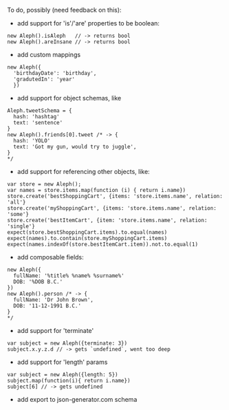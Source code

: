 To do, possibly (need feedback on this):
+ add support for 'is'/'are' properties to be boolean:
```
new Aleph().isAleph   // -> returns bool
new Aleph().areInsane // -> returns bool
```
+ add custom mappings
```
new Aleph({
  'birthdayDate': 'birthday',
  'gradutedIn': 'year'
  })
```
+ add support for object schemas, like
```
Aleph.tweetSchema = {
  hash: 'hashtag'
  text: 'sentence'
}
new Aleph().friends[0].tweet /* -> {
  hash: 'YOLO'
  text: 'Got my gun, would try to juggle',
}
*/
```
+ add support for referencing other objects, like:
```
var store = new Aleph();
var names = store.items.map(function (i) { return i.name})
store.create('bestShoppingCart', {items: 'store.items.name', relation: 'all'}
store.create('myShoppingCart', {items: 'store.items.name', relation: 'some'}
store.create('bestItemCart', {item: 'store.items.name', relation: 'single'}
expect(store.bestShoppingCart.items).to.equal(names)
expect(names).to.contain(store.myShoppingCart.items)
expect(names.indexOf(store.bestItemCart.item)).not.to.equal(1)
```
+ add composable fields:
```
new Aleph({
  fullName: '%title% %name% %surname%'
  DOB: '%DOB B.C.'
})
new Aleph().person /* -> {
  fullName: 'Dr John Brown',
  DOB: '11-12-1991 B.C.'
}
*/
```
+ add support for 'terminate'
```
var subject = new Aleph({terminate: 3})
subject.x.y.z.d // -> gets `undefined`, went too deep
```
+ add support for 'length' params
```
var subject = new Aleph({length: 5})
subject.map(function(i){ return i.name})
subject[6] // -> gets undefined
```
+ add export to json-generator.com schema